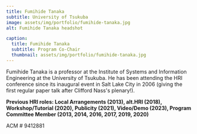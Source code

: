 ```yaml
---
title: Fumihide Tanaka
subtitle: University of Tsukuba
image: assets/img/portfolio/fumihide-tanaka.jpg
alt: Fumihide Tanaka headshot

caption:
  title: Fumihide Tanaka
  subtitle: Program Co-Chair
  thumbnail: assets/img/portfolio/fumihide-tanaka.jpg
---
```

Fumihide Tanaka is a professor at the Institute of Systems and Information Engineering at the University of Tsukuba. He has been attending the HRI conference since its inaugural event in Salt Lake City in 2006 (giving the first regular paper talk after Clifford Nass's plenary!). 

**Previous HRI roles: Local Arrangements (2013), alt.HRI (2018), Workshop/Tutorial (2020), Publicity (2021), Video/Demo (2023), 
Program Committee Member (2013, 2014, 2016, 2017, 2019, 2020)**

ACM \# 9412881